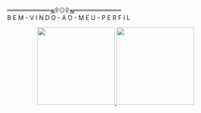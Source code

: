══════════ஜ۩۞۩ஜ═══════════                                                                                                                                            
B E M - V I N D O - A O - M E U - P E R F I L                                                                                                                    
<div align="center">
  <a href="https://github.com/79-g">
  <img height="180em" src="https://github-readme-stats.vercel.app/api?username=79-g&show_icons=true&theme=dark&include_all_commits=true&count_private=true"/>
  <img height="180em" src="https://github-readme-stats.vercel.app/api/top-langs/?username=79-g&layout=compact&langs_count=7&theme=dark"/>
</div>           
